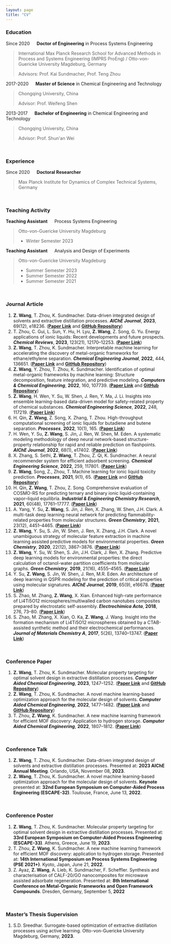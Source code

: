 ```yaml
---
layout: page
title: "CV"
---
```



### Education
Since 2020 &emsp; **Doctor of Engineering** in Process Systems Engineering
> International Max Planck Research School for Advanced Methods in Process and Systems Engineering (IMPRS ProEng) / Otto-von-Guericke University Magdeburg, Germany
> 
> Advisors: Prof. Kai Sundmacher, Prof. Teng Zhou

2017-2020 &emsp; **Master of Science** in Chemical Engineering and Technology
> Chongqing University, China
> 
> Advisor: Prof. Weifeng Shen

2013-2017 &emsp; **Bachelor of Engineering** in Chemical Engineering and Technology
> Chongqing University, China
>
> Advisor: Prof. Shun'an Wei

<br>

### Experience
Since 2020 &emsp; **Doctoral Researcher**
> Max Planck Institute for Dynamics of Complex Technical Systems, Germany

<br>

### Teaching Activity
**Teaching Assistant** &emsp; Process Systems Engineering
> Otto-von-Guericke University Magdeburg
> - Winter Semester 2023

**Teaching Assistant** &emsp; Analysis and Design of Experiments
> Otto-von-Guericke University Magdeburg
> - Summer Semester 2023
> - Summer Semester 2022
> - Summer Semester 2021

<br>

### Journal Article
1. **Z. Wang**, T. Zhou, K. Sundmacher.
   Data-driven integrated design of solvents and extractive distillation processes.
   **_AIChE Journal_**, **2023**, 69(12), e18236.
   ([**Paper Link**](https://doi.org/10.1002/aic.18236) and [**GitHub Repository**](https://github.com/zwang1995/data-driven-CAMPD))
2. T. Zhou, C. Gui, L. Sun, Y. Hu, H. Lyu, **Z. Wang**, Z. Song, G. Yu.
   Energy applications of ionic liquids: Recent developments and future prospects.
   **_Chemical Reviews_**, **2023**, 123(21), 12170–12253.
   ([**Paper Link**](https://doi.org/10.1021/acs.chemrev.3c00391))
3. **Z. Wang**, T. Zhou, K. Sundmacher.
   Interpretable machine learning for accelerating the discovery of metal-organic frameworks for ethane/ethylene separation.
   **_Chemical Engineering Journal_**, **2022**, 444, 136651.
   ([**Paper Link**](https://doi.org/10.1016/j.cej.2022.136651) and [**GitHub Repository**](https://github.com/zwang1995/IML-MOF))
4. **Z. Wang**, Y. Zhou, T. Zhou, K. Sundmacher.
   Identification of optimal metal-organic frameworks by machine learning: Structure decomposition, feature integration, and predictive modeling. 
   **_Computers & Chemical Engineering_**, **2022**, 160, 107739.
   ([**Paper Link**](https://doi.org/10.1016/j.compchemeng.2022.107739) and [**GitHub Repository**](https://github.com/zwang1995/ML-MOF))
5. **Z. Wang**, H. Wen, Y. Su, W. Shen, J. Ren, Y. Ma, J. Li.
   Insights into ensemble learning-based data-driven model for safety-related property of chemical substances.
   **_Chemical Engineering Science_**, **2022**, 248, 117219.
   ([**Paper Link**](https://doi.org/10.1016/j.ces.2021.117219))
6. H. Qin, **Z. Wang**, Z. Song, X. Zhang, T. Zhou.
   High-throughput computational screening of ionic liquids for butadiene and butene separation.
   **_Processes_**, **2022**, 10(1), 165.
   ([**Paper Link**](https://doi.org/10.3390/pr10010165))
7. H. Wen, Y. Su, **Z. Wang**, S. Jin, J. Ren, W. Shen, M. Eden.
    A systematic modeling methodology of deep neural network-based structure-property relationship for rapid and reliable prediction on flashpoints.
    **_AIChE Journal_**, **2022**, 68(1), e17402.
    ([**Paper Link**](https://doi.org/10.1002/aic.17402))
8. X. Zhang, S. Sethi, **Z. Wang**, T. Zhou, Z. Qi, K. Sundmacher.
   A neural recommender system for efficient adsorbent screening.
   **_Chemical Engineering Science_**, **2022**, 259, 117801.
   ([**Paper Link**](https://doi.org/10.1016/j.ces.2022.117801))
9. **Z. Wang**, Song, Z., Zhou, T.
   Machine learning for ionic liquid toxicity prediction.
   **_Processes_**, **2021**, 9(1), 65.
   ([**Paper Link**](https://doi.org/10.3390/pr9010065) and [**GitHub Repository**](https://github.com/zwang1995/IL-Toxicity))
10. H. Qin, **Z. Wang**, T. Zhou, Z. Song.
   Comprehensive evaluation of COSMO-RS for predicting ternary and binary ionic liquid-containing vapor–liquid equilibria.
   **_Industrial & Engineering Chemistry Research_**, **2021**, 60(48), 17761–17777.
   ([**Paper Link**](https://doi.org/10.1021/acs.iecr.1c03940))
11. A. Yang, Y. Su, **Z. Wang**, S. Jin, J. Ren, X. Zhang, W. Shen, J.H. Clark.
    A multi-task deep learning neural network for predicting flammability-related properties from molecular structures.
    **_Green Chemistry_**, **2021**, 23(12), 4451–4465.
    ([**Paper Link**](https://doi.org/10.1039/d1gc00331c))
12. **Z. Wang**, Y. Su, S. Jin, W. Shen, J. Ren, X. Zhang, J.H. Clark.
    A novel unambiguous strategy of molecular feature extraction in machine learning assisted predictive models for environmental properties.
    **_Green Chemistry_**, **2020**, 22(12), 3867–3876.
    ([**Paper Link**](https://doi.org/10.1039/d0gc01122c))
13. **Z. Wang**, Y. Su, W. Shen, S. Jin, J.H. Clark, J. Ren, X. Zhang.
    Predictive deep learning models for environmental properties: the direct calculation of octanol-water partition coefficients from molecular graphs.
    **_Green Chemistry_**, **2019**, 21(16), 4555–4565.
    ([**Paper Link**](https://doi.org/10.1039/c9gc01968e))
14. Y. Su, **Z. Wang**, S. Jin, W. Shen, J. Ren, M.R. Eden.
    An architecture of deep learning in QSPR modeling for the prediction of critical properties using molecular signatures.
    **_AIChE Journal_**, **2019**, 65(9), e16678.
    ([**Paper Link**](https://doi.org/10.1002/aic.16678))
15. S. Zhao, M. Zhang, **Z. Wang**, X. Xian.
    Enhanced high-rate performance of Li4Ti5O12 microspheres/multiwalled carbon nanotubes composites prepared by electrostatic self-assembly.
    **_Electrochimica Acta_**, **2018**, 276, 73–80.
    ([**Paper Link**](https://doi.org/10.1016/j.electacta.2018.04.173))
16. S. Zhao, M. Zhang, X. Xian, O. Ka, **Z. Wang**, J. Wang.
    Insight into the formation mechanism of Li4Ti5O12 microspheres obtained by a CTAB-assisted synthetic method and their electrochemical performances.
    **_Journal of Materials Chemistry A_**, **2017**, 5(26), 13740–13747.
    ([**Paper Link**](https://doi.org/10.1039/c7ta03734a))

<br>

### Conference Paper
1. **Z. Wang**, T. Zhou, K. Sundmacher. Molecular property targeting for optimal solvent design in extractive distillation processes. **_Computer Aided Chemical Engineering_**, **2023**, 1247–1252.
   ([**Paper Link**](https://doi.org/10.1016/B978-0-443-15274-0.50199-2) and [**GitHub Repository**](https://github.com/zwang1995/data-driven-CAMPD))
2. **Z. Wang**, T. Zhou, K. Sundmacher. A novel machine learning-based optimization approach for the molecular design of solvents. **_Computer Aided Chemical Engineering_**, **2022**, 1477–1482.
   ([**Paper Link**](https://doi.org/10.1016/B978-0-323-95879-0.50247-2) and [**GitHub Repository**](https://github.com/zwang1995/solvent-VAE-NLP))
3. T. Zhou, **Z. Wang**, K. Sundmacher. A new machine learning framework for efficient MOF discovery: Application to hydrogen storage. **_Computer Aided Chemical Engineering_**, **2022**, 1807–1812.
   ([**Paper Link**](https://doi.org/10.1016/B978-0-323-85159-6.50301-8))

<br>

### Conference Talk
1. **Z. Wang**, T. Zhou, K. Sundmacher. Data-driven integrated design of solvents and extractive distillation processes. Presented at: **2023 AIChE Annual Meeting**. Orlando, USA, November 08, **2023**.
2. **Z. Wang**, T. Zhou, K. Sundmacher. A novel machine learning-based optimization approach for the molecular design of solvents. **Keynote** presented at: **32nd European Symposium on Computer-Aided Process Engineering (ESCAPE-32)**. Toulouse, France, June 13, **2022**.

<br>

### Conference Poster
1. **Z. Wang**, T. Zhou, K. Sundmacher. Molecular property targeting for optimal solvent design in extractive distillation processes. Presented at: **33rd European Symposium on Computer-Aided Process Engineering (ESCAPE-33)**. Athens, Greece, June 19, **2023**.
2. T. Zhou, **Z. Wang**, K. Sundmacher. A new machine learning framework for efficient MOF discovery: application to hydrogen storage. Presented at: **14th International Symposium on Process Systems Engineering (PSE 2021+)**. Kyoto, Japan, June 21, **2022**.
3. Z. Ayaz, **Z. Wang**, A. Lieb, K. Sundmacher, F. Scheffler. Synthesis and characterisation of CALF-20/GO nanocomposites for microwave assisted adsorbate regeneration. Presented at: **8th International Conference on Metal-Organic Frameworks and Open Framework Compounds**. Dresden, Germany, September 5, **2022**

<br>

### Master’s Thesis Supervision
1. S.D. Sreedhar. Surrogate-based optimization of extractive distillation processes using active learning. Otto-von-Guericke University Magdeburg, Germany, **2023**.







